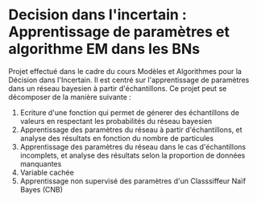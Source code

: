 # Decision dans l'incertain : Apprentissage de paramètres et algorithme EM dans les BNs

Projet effectué dans le cadre du cours Modèles et Algorithmes pour la Décision dans l'Incertain. 
Il est centré sur l'apprentissage de paramètres dans un réseau bayesien à partir d'échantillons. 
Ce projet peut se décomposer de la manière suivante :
1. Ecriture d'une fonction qui permet de génerer des échantillons de valeurs en respectant les probabilités du réseau bayesien 
2. Apprentissage des paramètres du réseau à partir d'échantillons, et analyse des résultats en fonction du nombre de particules 
3. Apprentissage des paramètres du réseau dans le cas d'échantillons incomplets, et analyse des résultats selon la proportion de données manquantes 
4. Variable cachée 
5. Apprentissage non supervisé des paramètres d'un Classsiffeur Naïf Bayes (CNB)
